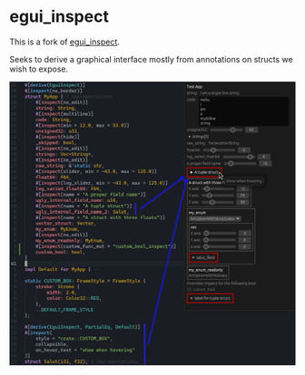 # egui_inspect

This is a fork of [egui_inspect](https://github.com/Meisterlama/egui_inspect).

Seeks to derive a graphical interface mostly from annotations on structs we wish to expose.

![screenshot](resources/screenshot.png)


